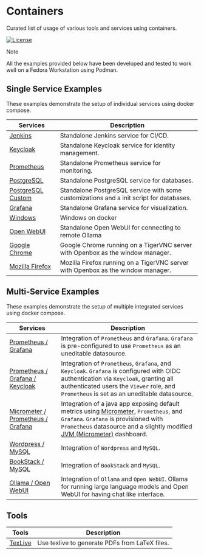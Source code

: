 # Containers

Curated list of usage of various tools and services using containers.

[![License](https://img.shields.io/github/license/zbhavyai/containers?label=License)](https://github.com/zbhavyai/containers/blob/main/LICENSE)

> [!NOTE]
> All the examples provided below have been developed and tested to work well on a Fedora Workstation using Podman.

## Single Service Examples

These examples demonstrate the setup of individual services using docker compose.

| Services                             | Description                                                                             |
| ------------------------------------ | --------------------------------------------------------------------------------------- |
| [Jenkins](jenkins)                   | Standalone Jenkins service for CI/CD.                                                   |
| [Keycloak](keycloak)                 | Standalone Keycloak service for identity management.                                    |
| [Prometheus](prometheus)             | Standalone Prometheus service for monitoring.                                           |
| [PostgreSQL](postgres)               | Standalone PostgreSQL service for databases.                                            |
| [PostgreSQL Custom](postgres-custom) | Standalone PostgreSQL service with some customizations and a init script for databases. |
| [Grafana](grafana)                   | Standalone Grafana service for visualization.                                           |
| [Windows](windows)                   | Windows on docker                                                                       |
| [Open WebUI](openwebui)              | Standalone Open WebUI for connecting to remote Ollama                                   |
| [Google Chrome](chrome-tigervnc)     | Google Chrome running on a TigerVNC server with Openbox as the window manager.          |
| [Mozilla Firefox](firefox-tigervnc)  | Mozilla Firefox running on a TigerVNC server with Openbox as the window manager.        |

## Multi-Service Examples

These examples demonstrate the setup of multiple integrated services using docker compose.

| Services                                                           | Description                                                                                                                                                                                                                                                                                          |
| ------------------------------------------------------------------ | ---------------------------------------------------------------------------------------------------------------------------------------------------------------------------------------------------------------------------------------------------------------------------------------------------- |
| [Prometheus / Grafana](prometheus-grafana)                         | Integration of `Prometheus` and `Grafana`. `Grafana` is pre-configured to use `Prometheus` as an uneditable datasource.                                                                                                                                                                              |
| [Prometheus / Grafana / Keycloak](prometheus-grafana-keycloak)     | Integration of `Prometheus`, `Grafana`, and `Keycloak`. `Grafana` is configured with OIDC authentication via `Keycloak`, granting all authenticated users the `Viewer` role, and `Prometheus` is set as an uneditable datasource.                                                                    |
| [Micrometer / Prometheus / Grafana](micrometer-prometheus-grafana) | Integration of a java app exposing default metrics using [Micrometer](https://micrometer.io/), `Prometheus`, and `Grafana`. `Grafana` is provisioned with `Prometheus` datasource and a slightly modified [JVM (Micrometer)](https://grafana.com/grafana/dashboards/4701-jvm-micrometer/) dashboard. |
| [Wordpress / MySQL](wordpress-mysql)                               | Integration of `Wordpress` and `MySQL`.                                                                                                                                                                                                                                                              |
| [BookStack / MySQL](bookstack-mysql)                               | Integration of `BookStack` and `MySQL`.                                                                                                                                                                                                                                                              |
| [Ollama / Open WebUI](ollama-openwebui)                            | Integration of `Ollama` and `Open WebUI`. Ollama for running large language models and Open WebUI for having chat like interface.                                                                                                                                                                    |

## Tools

| Tools              | Description                                    |
| ------------------ | ---------------------------------------------- |
| [TexLive](texlive) | Use texlive to generate PDFs from LaTeX files. |
